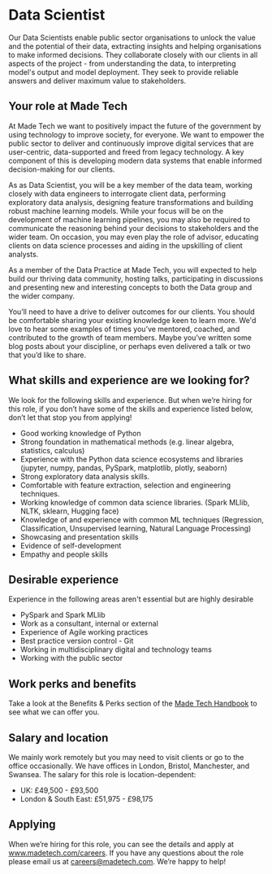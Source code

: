 # Data Scientist

Our Data Scientists enable public sector organisations to unlock the value and the potential of their data, extracting insights and helping organisations to make informed decisions. They collaborate closely with our clients in all aspects of the project - from understanding the data, to interpreting model's output and model deployment. They seek to provide reliable answers and deliver maximum value to stakeholders.

## Your role at Made Tech
At Made Tech we want to positively impact the future of the government by using technology to improve society, for everyone. We want to empower the public sector to deliver and continuously improve digital services that are user-centric, data-supported and freed from legacy technology. A key component of this is developing modern data systems that enable informed decision-making for our clients.

As as Data Scientist, you will be a key member of the data team, working closely with data engineers to interrogate client data, performing exploratory data analysis, designing feature transformations and building robust machine learning models. While your focus will be on the development of machine learning pipelines, you may also be required to communicate the reasoning behind your decisions to stakeholders and the wider team. On occasion, you may even play the role of advisor, educating clients on data science processes and aiding in the upskilling of client analysts. 

As a member of the Data Practice at Made Tech, you will expected to help build our thriving data community, hosting talks, participating in discussions and presenting new and interesting concepts to both the Data group and the wider company.

You’ll need to have a drive to deliver outcomes for our clients. You should be comfortable sharing your existing knowledge keen to learn more. We'd love to hear some examples of times you’ve mentored, coached, and contributed to the growth of team members. Maybe you’ve written some blog posts about your discipline, or perhaps even delivered a talk or two that you’d like to share.

## What skills and experience are we looking for?
We look for the following skills and experience. But when we’re hiring for this role, if you don’t have some of the skills and experience listed below, don’t let that stop you from applying!

- Good working knowledge of Python
- Strong foundation in mathematical methods (e.g. linear algebra, statistics, calculus)
- Experience with the Python data science ecosystems and libraries (jupyter, numpy, pandas, PySpark, matplotlib, plotly, seaborn)
- Strong exploratory data analysis skills.
- Comfortable with feature extraction, selection and engineering techniques.
- Working knowledge of common data science libraries. (Spark MLlib, NLTK, sklearn, Hugging face)
- Knowledge of and experience with common ML techniques (Regression, Classification, Unsupervised learning, Natural Language Processing)
- Showcasing and presentation skills
- Evidence of self-development
- Empathy and people skills

## Desirable experience
Experience in the following areas aren't essential but are highly desirable
- PySpark and Spark MLlib
- Work as a consultant, internal or external
- Experience of Agile working practices
- Best practice version control - Git
- Working in multidisciplinary digital and technology teams
- Working with the public sector

## Work perks and benefits
Take a look at the Benefits & Perks section of the [Made Tech Handbook](https://github.com/madetech/handbook)
 to see what we can offer you. 

## Salary and location
We mainly work remotely but you may need to visit clients or go to the office occasionally. We have offices in London, Bristol, Manchester, and Swansea. 
The salary for this role is location-dependent:

- UK: £49,500 - £93,500
- London & South East: £51,975 - £98,175

## Applying
When we’re hiring for this role, you can see the details and apply at www.madetech.com/careers. If you have any questions about the role please email us at [careers@madetech.com](mailto:careers@madetech.com). We’re happy to help!